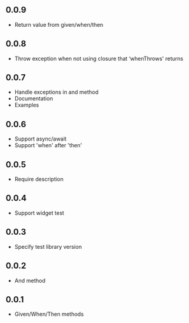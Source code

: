 ## 0.0.9

* Return value from given/when/then

## 0.0.8

* Throw exception when not using closure that ‘whenThrows' returns

## 0.0.7

* Handle exceptions in and method
* Documentation
* Examples

## 0.0.6

* Support async/await
* Support 'when' after 'then'

## 0.0.5

* Require description

## 0.0.4

* Support widget test

## 0.0.3

* Specify test library version

## 0.0.2

* And method

## 0.0.1

* Given/When/Then methods

